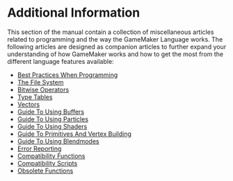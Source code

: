 # Additional Information

This section of the manual contain a collection of miscellaneous
articles related to programming and the way the GameMaker Language
works. The following articles are designed as companion articles to
further expand your understanding of how GameMaker works and how to get
the most from the different language features available:

-   [Best Practices When
    Programming](Best_Practices_When_Programming)
-   [The File System](The_File_System)
-   [Bitwise Operators](Bitwise_Operators)
-   [Type Tables](Type_Tables)
-   [Vectors](Vectors)
-   [Guide To Using Buffers](Guide_To_Using_Buffers)
-   [Guide To Using Particles](Guide_To_Using_Particles)
-   [Guide To Using Shaders](Guide_To_Using_Shaders)
-   [Guide To Primitives And Vertex
    Building](Guide_To_Primitives_And_Vertex_Building)
-   [Guide To Using Blendmodes](Guide_To_Using_Blendmodes)
-   [Error Reporting](Error_Reporting)
-   [Compatibility Functions](Compatibility_Functions)
-   [Compatibility Scripts](Compatibility_Scripts)
-   [Obsolete Functions](Obsolete_Functions)
